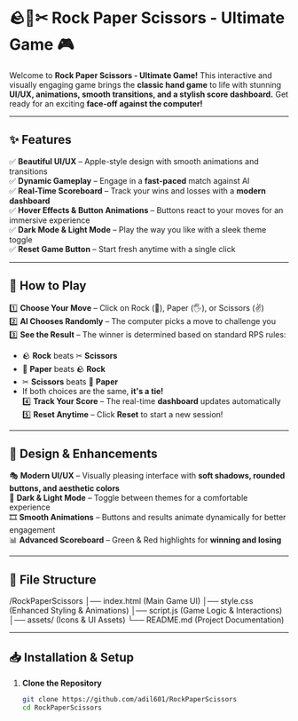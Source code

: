 # 🪨📄✂ **Rock Paper Scissors - Ultimate Game** 🎮  

Welcome to **Rock Paper Scissors - Ultimate Game!** This interactive and visually engaging game brings the **classic hand game** to life with stunning **UI/UX, animations, smooth transitions, and a stylish score dashboard.** Get ready for an exciting **face-off against the computer!**  

---

## ✨ Features  
✅ **Beautiful UI/UX** – Apple-style design with smooth animations and transitions  
✅ **Dynamic Gameplay** – Engage in a **fast-paced** match against AI  
✅ **Real-Time Scoreboard** – Track your wins and losses with a **modern dashboard**  
✅ **Hover Effects & Button Animations** – Buttons react to your moves for an immersive experience  
✅ **Dark Mode & Light Mode** – Play the way you like with a sleek theme toggle  
✅ **Reset Game Button** – Start fresh anytime with a single click  

---

## 📜 How to Play  
1️⃣ **Choose Your Move** – Click on Rock (👊), Paper (🖐), or Scissors (✌️)  
2️⃣ **AI Chooses Randomly** – The computer picks a move to challenge you  
3️⃣ **See the Result** – The winner is determined based on standard RPS rules:  
   - 🪨 **Rock** beats ✂ **Scissors**  
   - 📄 **Paper** beats 🪨 **Rock**  
   - ✂ **Scissors** beats 📄 **Paper**  
   - If both choices are the same, **it's a tie!**  
4️⃣ **Track Your Score** – The real-time **dashboard** updates automatically  
5️⃣ **Reset Anytime** – Click **Reset** to start a new session!  

---

## 🎨 Design & Enhancements  
🎭 **Modern UI/UX** – Visually pleasing interface with **soft shadows, rounded buttons, and aesthetic colors**  
🌙 **Dark & Light Mode** – Toggle between themes for a comfortable experience  
🎞 **Smooth Animations** – Buttons and results animate dynamically for better engagement  
📊 **Advanced Scoreboard** – Green & Red highlights for **winning and losing**  

---

## 📂 File Structure  
/RockPaperScissors │── index.html (Main Game UI) │── style.css (Enhanced Styling & Animations) │── script.js (Game Logic & Interactions) │── assets/ (Icons & UI Assets) └── README.md (Project Documentation)


---

## 📥 Installation & Setup  
1. **Clone the Repository**  
   ```bash
   git clone https://github.com/adil601/RockPaperScissors
   cd RockPaperScissors
   
